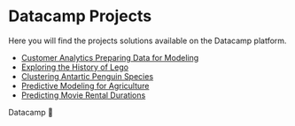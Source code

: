 # Datacamp Projects
Here you will find the projects solutions available on the Datacamp platform.  

- [Customer Analytics Preparing Data for Modeling](https://github.com/guillermovc/Datacamp-Projects/tree/master/Customer%20Analytics%20Preparing%20Data%20for%20Modeling/notebook.ipynb)
- [Exploring the History of Lego](https://github.com/guillermovc/Datacamp-Projects/tree/master/Exploring%20the%20History%20of%20Lego/notebook.ipynb)
- [Clustering Antartic Penguin Species](https://github.com/guillermovc/Datacamp-Projects/tree/master/Clustering%20Antartic%20Penguin%20Species/penguins.ipynb)
- [Predictive Modeling for Agriculture](https://github.com/guillermovc/Datacamp-Projects/blob/master/Predictive%20Modeling%20for%20Agriculture/notebook.ipynb)
- [Predicting Movie Rental Durations](https://github.com/guillermovc/Datacamp-Projects/blob/master/Predicting%20Movie%20Rental%20Durations/notebook.ipynb)

Datacamp 💚